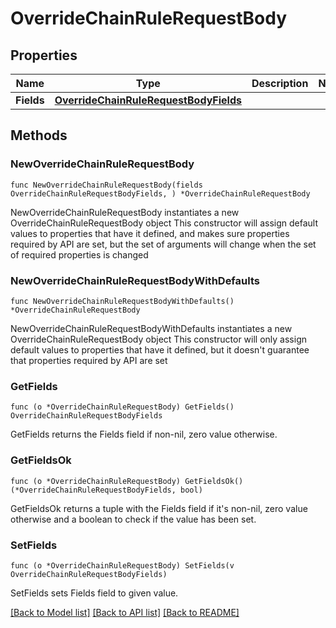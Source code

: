 # OverrideChainRuleRequestBody

## Properties

Name | Type | Description | Notes
------------ | ------------- | ------------- | -------------
**Fields** | [**OverrideChainRuleRequestBodyFields**](OverrideChainRuleRequestBodyFields.md) |  | 

## Methods

### NewOverrideChainRuleRequestBody

`func NewOverrideChainRuleRequestBody(fields OverrideChainRuleRequestBodyFields, ) *OverrideChainRuleRequestBody`

NewOverrideChainRuleRequestBody instantiates a new OverrideChainRuleRequestBody object
This constructor will assign default values to properties that have it defined,
and makes sure properties required by API are set, but the set of arguments
will change when the set of required properties is changed

### NewOverrideChainRuleRequestBodyWithDefaults

`func NewOverrideChainRuleRequestBodyWithDefaults() *OverrideChainRuleRequestBody`

NewOverrideChainRuleRequestBodyWithDefaults instantiates a new OverrideChainRuleRequestBody object
This constructor will only assign default values to properties that have it defined,
but it doesn't guarantee that properties required by API are set

### GetFields

`func (o *OverrideChainRuleRequestBody) GetFields() OverrideChainRuleRequestBodyFields`

GetFields returns the Fields field if non-nil, zero value otherwise.

### GetFieldsOk

`func (o *OverrideChainRuleRequestBody) GetFieldsOk() (*OverrideChainRuleRequestBodyFields, bool)`

GetFieldsOk returns a tuple with the Fields field if it's non-nil, zero value otherwise
and a boolean to check if the value has been set.

### SetFields

`func (o *OverrideChainRuleRequestBody) SetFields(v OverrideChainRuleRequestBodyFields)`

SetFields sets Fields field to given value.



[[Back to Model list]](../README.md#documentation-for-models) [[Back to API list]](../README.md#documentation-for-api-endpoints) [[Back to README]](../README.md)


